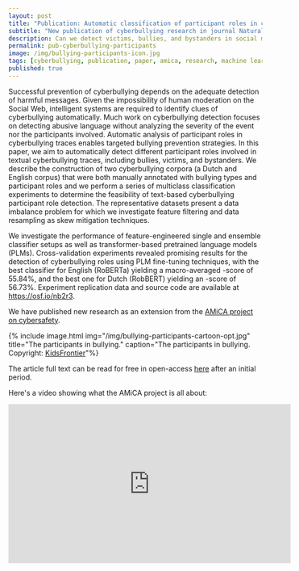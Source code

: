 ```yaml
---
layout: post
title: "Publication: Automatic classification of participant roles in cyberbullying"
subtitle: "New publication of cyberbullying research in journal Natural Language Engineering."
description: Can we detect victims, bullies, and bystanders in social media text?"
permalink: pub-cyberbullying-participants
image: /img/bullying-participants-icon.jpg
tags: [cyberbullying, publication, paper, amica, research, machine learning, bullying detection]
published: true
---
```


Successful prevention of cyberbullying depends on the adequate detection of harmful messages. Given the impossibility of human moderation on the Social Web, intelligent systems are required to identify clues of cyberbullying automatically. Much work on cyberbullying detection focuses on detecting abusive language without analyzing the severity of the event nor the participants involved.
Automatic analysis of participant roles in cyberbullying traces enables targeted bullying prevention strategies. In this paper, we aim to automatically detect different participant roles involved in textual cyberbullying traces, including bullies, victims, and bystanders. We describe the construction of two cyberbullying corpora (a Dutch and English corpus) that were both manually annotated with bullying types and participant roles and we perform a series of multiclass classification experiments to determine the feasibility of text-based cyberbullying participant role detection. The representative datasets present a data imbalance problem for which we investigate feature filtering and data resampling as skew mitigation techniques. 

We investigate the performance of feature-engineered single and ensemble classifier setups as well as transformer-based pretrained language models (PLMs). Cross-validation experiments revealed promising results for the detection of cyberbullying roles using PLM fine-tuning techniques, with the best classifier for English (RoBERTa) yielding a macro-averaged -score of 55.84%, and the best one for Dutch (RobBERT) yielding an -score of 56.73%. Experiment replication data and source code are available at https://osf.io/nb2r3.

We have published new research as an extension from the [AMiCA project on cybersafety](https://amicaproject.be/).

{% include image.html
            img="/img/bullying-participants-cartoon-opt.jpg"
            title="The participants in bullying." 
            caption="The participants in bullying. Copyright: [KidsFrontier](https://kids.frontiersin.org/article/10.3389/frym.2018.00014)"%}
            
The article full text can be read for free in open-access [here](https://www.cambridge.org/core/journals/natural-language-engineering/article/automatic-classification-of-participant-roles-in-cyberbullying-can-we-detect-victims-bullies-and-bystanders-in-social-media-text/A2079C2C738C29428E666810B8903342) after an initial period.

Here's a video showing what the AMiCA project is all about:
<iframe width="560" height="315" src="https://www.youtube.com/embed/6Rv_C09lTLc" frameborder="0" allow="autoplay; encrypted-media" allowfullscreen></iframe>